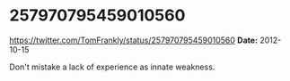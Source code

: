 # 257970795459010560
https://twitter.com/TomFrankly/status/257970795459010560
**Date:** 2012-10-15

Don't mistake a lack of experience as innate weakness.
